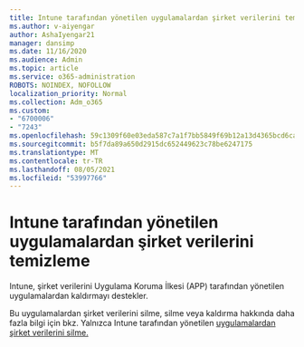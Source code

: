 ```yaml
---
title: Intune tarafından yönetilen uygulamalardan şirket verilerini temizleme
ms.author: v-aiyengar
author: AshaIyengar21
manager: dansimp
ms.date: 11/16/2020
ms.audience: Admin
ms.topic: article
ms.service: o365-administration
ROBOTS: NOINDEX, NOFOLLOW
localization_priority: Normal
ms.collection: Adm_o365
ms.custom:
- "6700006"
- "7243"
ms.openlocfilehash: 59c1309f60e03eda587c7a1f7bb5849f69b12a13d4365bcd6ca4e862d0e53e2e
ms.sourcegitcommit: b5f7da89a650d2915dc652449623c78be6247175
ms.translationtype: MT
ms.contentlocale: tr-TR
ms.lasthandoff: 08/05/2021
ms.locfileid: "53997766"
---
```

# <a name="wipe-corporate-data-from-intune-managed-apps"></a>Intune tarafından yönetilen uygulamalardan şirket verilerini temizleme

Intune, şirket verilerini Uygulama Koruma İlkesi (APP) tarafından yönetilen uygulamalardan kaldırmayı destekler. 

Bu uygulamalardan şirket verilerini silme, silme veya kaldırma hakkında daha fazla bilgi için bkz. Yalnızca Intune tarafından yönetilen [uygulamalardan şirket verilerini silme.](https://docs.microsoft.com/mem/intune/apps/apps-selective-wipe)
